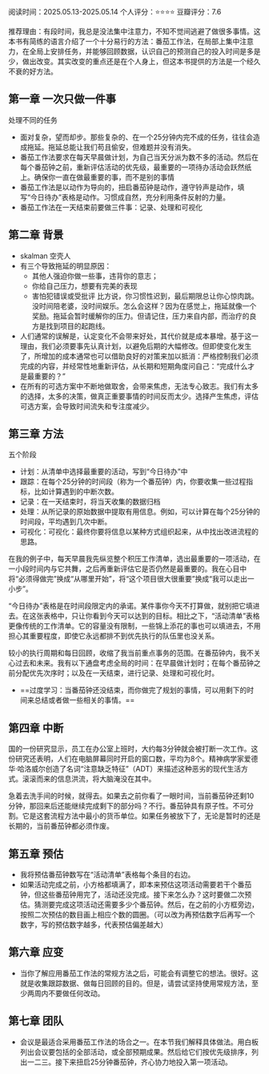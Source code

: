 

阅读时间：2025.05.13-2025.05.14
个人评分：⭐⭐⭐⭐
豆瓣评分：7.6

推荐理由：有段时间，我总是没法集中注意力，不知不觉间逃避了做很多事情。这本书有简练的语言介绍了一个十分易行的方法：番茄工作法，在局部上集中注意力，在全局上安排任务，并能够回顾数据，认识自己的预测自己的投入时间是多是少，做出改变。其实改变的重点还是在个人身上，但这本书提供的方法是一个经久不衰的好方法。


## 第一章 一次只做一件事

处理不同的任务
+ 面对复杂，望而却步。那些复杂的、在一个25分钟内完不成的任务，往往会造成拖延。拖延总能让我们苟且偷安，但难题并没有消失。
+ 番茄工作法要求在每天早晨做计划，为自己当天分派为数不多的活动。然后在每个番茄钟之前，重新评估活动的优先级，最重要的一项待办活动会跃然纸上。确保你一直在做最重要的事，而不是别的事情
+ 番茄工作法是以动作为导向的，扭启番茄钟是动作，遵守铃声是动作，填写“今日待办”表格是动作。习惯成自然，充分利用条件反射的力量。
+ 番茄工作法在一天结束前要做三件事：记录、处理和可视化

## 第二章 背景

+ skalman 空壳人
+ 有三个导致拖延的明显原因：
	+ 其他人强迫你做一些事，违背你的意志； 
	+ 你给自己压力，想要有完美的表现
	+ 害怕犯错误或受批评
比方说，你习惯性迟到，最后期限总让你心惊肉跳。没时间陪老婆，没时间娱乐。怎么会这样？因为在感觉上，拖延就像一个奖励。拖延会暂时缓解你的压力。但请记住，压力来自内部，而治疗的良方是找到项目的起跑线。
+ 人们通常的误解是，认定变化不会带来好处，其代价就是成本暴增。基于这一理由，我们必须要事先认真计划，以避免后期的大幅修改。但即使变化发生了，所增加的成本通常也可以借助良好的对策来加以抵消：严格控制我们必须完成的内容，并经常性地重新评估，从长期和短期角度问自己：“完成什么才是最重要的？”
+ 在所有的可选方案中不断地做取舍，会带来焦虑，无法专心致志。我们有太多的选择，太多的决策，做真正重要事情的时间反而太少。选择产生焦虑，评估可选方案，会导致时间流失和专注度减少。

## 第三章 方法
五个阶段
+ 计划：从清单中选择最重要的活动，写到“今日待办”中
+ 跟踪：在每个25分钟的时间段（称为一个番茄钟）内，你要收集一些过程指标，比如计算遇到的中断次数。
+ 记录：在一天结束时，将当天收集的数据归档
+ 处理：从所记录的原始数据中提取有用信息。例如，可以计算在每个25分钟的时间段，平均遇到几次中断。
+ 可视化：可视化：最终你要将信息以某种方式组织起来，从中找出改进流程的思路。

在我的例子中，每天早晨我先纵览整个积压工作清单，选出最重要的一项活动，在一小段时间内与它共舞，之后再重新评估它是否仍然是最重要的。我在心目中将“必须得做完”换成“从哪里开始”，将“这个项目很大很重要”换成“我可以走出一小步”。

“今日待办”表格是在时间段限定内的承诺。某件事你今天不打算做，就别把它填进去。在这张表格中，只让你看到今天可以达到的目标。相比之下，“活动清单”表格更像传统的工作清单。它的容量没有限制，一些锦上添花的事也可以填进去，不用担心其重要程度，即使它永远都排不到优先执行的队伍里也没关系。

较小的执行周期和每日回顾，收缩了我当前重点事务的范围。在番茄钟内，我不关心过去和未来。我有以下通盘考虑全局的时间：在早晨做计划时；在每个番茄钟之前分配优先次序时；以及在一天结束，进行记录、处理和可视化时。

+ ==过度学习：当番茄钟还没结束，而你做完了规划的事情，可以用剩下的时间来总结或者做一些相关的事情。==

## 第四章 中断

国的一份研究显示，员工在办公室上班时，大约每3分钟就会被打断一次工作。这份研究还表明，人们在电脑屏幕同时开启的窗口数，平均为8个。精神病学家爱德华·哈洛威尔创造了名词“注意缺乏特征”（ADT）来描述这种恶劣的现代生活方式。滚滚而来的信息洪流，将大脑淹没在其中。

急着去洗手间的时候，就得去。如果去之前你看了一眼时间，当前番茄钟还剩10分钟，那回来后还能继续完成剩下的部分吗？不行。番茄钟具有原子性。不可分割。它是这套流程方法中最小的货币单位。如果任务被放下了，无论是暂时的还是长期的，当前番茄钟都必须作废。

## 第五章 预估

+ 我将预估番茄钟数写在“活动清单”表格每个条目的右边。
+ 如果活动完成之前，小方格都填满了，即本来预估这项活动需要若干个番茄钟，但这些番茄钟用完了，活动还没完成。接下来怎么办？这时要做二次预估。猜测要完成这项活动还需要多少个番茄钟。然后，在之前的小方框旁边，按照二次预估的数目画上相应个数的圆圈。（可以改为再预估数字后再写一个数字，写的预估数字越多，代表预估偏差越大）

## 第六章 应变

+ 当你了解应用番茄工作法的常规方法之后，可能会有调整它的想法。很好。这就是收集跟踪数据、做每日回顾的目的。但是，请尝试坚持使用常规方法，至少两周内不要做任何改动。

## 第七章 团队
 + 会议是最适合采用番茄工作法的场合之一。在本节我们解释具体做法。用白板列出会议要包括的全部活动，或全部预期成果。然后给它们按优先级排序，列出一二三。接下来扭启25分钟番茄钟，齐心协力地投入第一项活动。